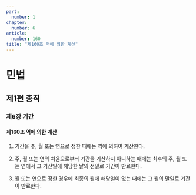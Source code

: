 ```yaml
---
part:
  number: 1
chapter:
  number: 6
article:
  number: 160
title: "제160조 역에 의한 계산"
---
```

# 민법

## 제1편 총칙

### 제6장 기간

#### 제160조 역에 의한 계산

1. 기간을 주, 월 또는 연으로 정한 때에는 역에 의하여 계산한다.

2. 주, 월 또는 연의 처음으로부터 기간을 기산하지 아니하는 때에는 최후의 주, 월 또는 연에서 그 기산일에 해당한 날의 전일로 기간이 만료한다.

3. 월 또는 연으로 정한 경우에 최종의 월에 해당일이 없는 때에는 그 월의 말일로 기간이 만료한다.
